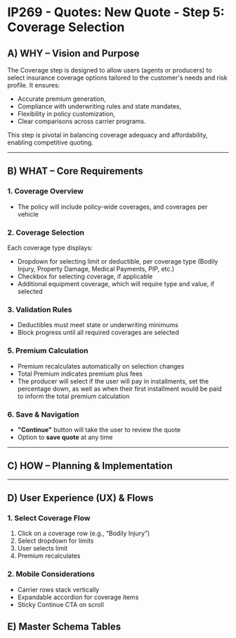 # IP269 - Quotes: New Quote - Step 5: Coverage Selection

## **A) WHY – Vision and Purpose**

The Coverage step is designed to allow users (agents or producers) to select insurance coverage options tailored to the customer's needs and risk profile. It ensures:

- Accurate premium generation,
- Compliance with underwriting rules and state mandates,
- Flexibility in policy customization,
- Clear comparisons across carrier programs.

This step is pivotal in balancing coverage adequacy and affordability, enabling competitive quoting.

---

## **B) WHAT – Core Requirements**

### **1. Coverage Overview**

- The policy will include policy-wide coverages, and coverages per vehicle

### **2. Coverage Selection**

Each coverage type displays:

- Dropdown for selecting limit or deductible, per coverage type (Bodily Injury, Property Damage, Medical Payments, PIP, etc.)
- Checkbox for selecting coverage, if applicable
- Additional equipment coverage, which will require type and value, if selected

### **3. Validation Rules**

- Deductibles must meet state or underwriting minimums
- Block progress until all required coverages are selected

### **5. Premium Calculation**

- Premium recalculates automatically on selection changes
- Total Premium indicates premium plus fees
- The producer will select if the user will pay in installments, set the percentage down, as well as when their first installment would be paid to inform the total premium calculation

### **6. Save & Navigation**

- **"Continue"** button will take the user to review the quote
- Option to **save quote** at any time

---

## **C) HOW – Planning & Implementation**

---

## **D) User Experience (UX) & Flows**

### **1. Select Coverage Flow**

1. Click on a coverage row (e.g., “Bodily Injury”)
2. Select dropdown for limits
3. User selects limit
4. Premium recalculates

### **2. Mobile Considerations**

- Carrier rows stack vertically
- Expandable accordion for coverage items
- Sticky Continue CTA on scroll

## **E) Master Schema Tables**